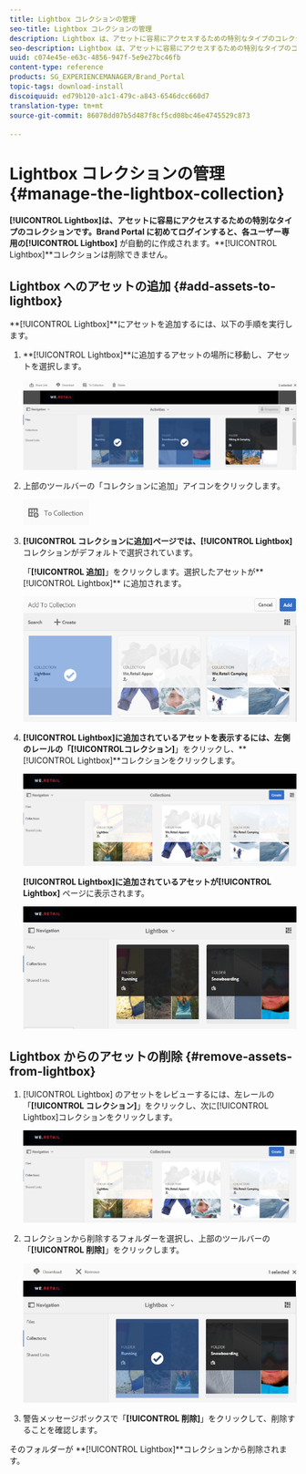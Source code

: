 ```yaml
---
title: Lightbox コレクションの管理
seo-title: Lightbox コレクションの管理
description: Lightbox は、アセットに容易にアクセスするための特別なタイプのコレクションです。Brand Portal に初めてログインすると、各ユーザー専用の Lightbox が自動的に作成されます。Lightbox コレクションは削除できません。
seo-description: Lightbox は、アセットに容易にアクセスするための特別なタイプのコレクションです。Brand Portal に初めてログインすると、各ユーザー専用の Lightbox が自動的に作成されます。Lightbox コレクションは削除できません。
uuid: c074e45e-e63c-4856-947f-5e9e27bc46fb
content-type: reference
products: SG_EXPERIENCEMANAGER/Brand_Portal
topic-tags: download-install
discoiquuid: ed79b120-a1c1-479c-a843-6546dcc660d7
translation-type: tm+mt
source-git-commit: 86078dd07b5d487f8cf5cd08bc46e4745529c873

---
```



# Lightbox コレクションの管理 {#manage-the-lightbox-collection}

**[!UICONTROL Lightbox]**は、アセットに容易にアクセスするための特別なタイプのコレクションです。Brand Portal に初めてログインすると、各ユーザー専用の**[!UICONTROL  Lightbox]** が自動的に作成されます。**[!UICONTROL Lightbox]**コレクションは削除できません。

## Lightbox へのアセットの追加 {#add-assets-to-lightbox}

**[!UICONTROL Lightbox]**にアセットを追加するには、以下の手順を実行します。

1. **[!UICONTROL Lightbox]**に追加するアセットの場所に移動し、アセットを選択します。

   ![](assets/link_sharing_assetselection.png)

1. 上部のツールバーの「コレクションに追加」アイコンをクリックします。

   ![](assets/add_to_collection.png)

1. **[!UICONTROL コレクションに追加]**ページでは、**[!UICONTROL  Lightbox]** コレクションがデフォルトで選択されています。

   「**[!UICONTROL 追加]**」をクリックします。選択したアセットが**[!UICONTROL  Lightbox]** に追加されます。

   ![](assets/add_to_collectionlightbox.png)

1. **[!UICONTROL Lightbox]**に追加されているアセットを表示するには、左側のレールの「**[!UICONTROL &#x200B;コレクション]**」をクリックし、**[!UICONTROL Lightbox]**コレクションをクリックします。

   ![](assets/collections_lightbox.png)

   **[!UICONTROL Lightbox]**に追加されているアセットが**[!UICONTROL  Lightbox]** ページに表示されます。

   ![](assets/added_to_collectionlightbox.png)

## Lightbox からのアセットの削除 {#remove-assets-from-lightbox}

1. [!UICONTROL Lightbox] のアセットをレビューするには、左レールの「**[!UICONTROL コレクション]**」をクリックし、次に[!UICONTROL Lightbox]コレクションをクリックします。

   ![](assets/collections_lightbox-1.png)

1. コレクションから削除するフォルダーを選択し、上部のツールバーの「**[!UICONTROL 削除]**」をクリックします。

   ![](assets/collections_lightboxdelete.png)

1. 警告メッセージボックスで「**[!UICONTROL 削除]**」をクリックして、削除することを確認します。

そのフォルダーが **[!UICONTROL Lightbox]**コレクションから削除されます。
